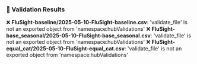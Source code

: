 ### 🧪 Validation Results
❌ **FluSight-baseline/2025-05-10-FluSight-baseline.csv**: 'validate_file' is not an exported object from 'namespace:hubValidations'
❌ **FluSight-base_seasonal/2025-05-10-FluSight-base_seasonal.csv**: 'validate_file' is not an exported object from 'namespace:hubValidations'
❌ **FluSight-equal_cat/2025-05-10-FluSight-equal_cat.csv**: 'validate_file' is not an exported object from 'namespace:hubValidations'
